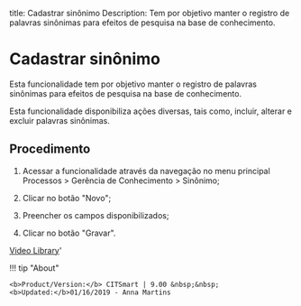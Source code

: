 title: Cadastrar sinônimo
Description: Tem por objetivo manter o registro de palavras sinônimas para efeitos de pesquisa na base de conhecimento.
# Cadastrar sinônimo

Esta funcionalidade tem por objetivo manter o registro de palavras sinônimas
para efeitos de pesquisa na base de conhecimento.

Esta funcionalidade disponibiliza ações diversas, tais como, incluir, alterar e
excluir palavras sinônimas.

Procedimento
----------------

1.  Acessar a funcionalidade através da navegação no menu principal Processos \>
    Gerência de Conhecimento \> Sinônimo;

2.  Clicar no botão "Novo";

3.  Preencher os campos disponibilizados;

4.  Clicar no botão "Gravar".



<i class='fa fa-youtube-play  fa-2x' style='color:#97ce17;vertical-align: middle;'> </i> [Video Library](https://www.youtube.com/playlist?list=PLB5qK2uzf2RMbaWr-pRsc9bsaVnc_xTzd)'

!!! tip "About"

    <b>Product/Version:</b> CITSmart | 9.00 &nbsp;&nbsp;
    <b>Updated:</b>01/16/2019 - Anna Martins
